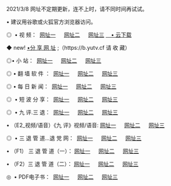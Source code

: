 <p>2021/3/8  网址不定期更新，连不上时，请不同时间再试试。
<p>• 建议用谷歌或火狐官方浏览器访问。
<p>◎  • 视 频： 
<a href="http://hgk.guitarhaven.com/" target="_blank">网址一</a> 　 
<a href="http://hsi.guitarhaven.com/" target="_blank">网址二</a> 　 
<a href="http://hsi.guitarhaven.com/b.html" target="_blank">网址三</a>
<a href="https://yadi.sk/d/d0sUeAOpal3njw" target="_blank">　• 云下载 </a></p>
<p>◆ new! <a href="http://hpi.guitarhaven.com/a.html">•分 享 网 址</a> ;（https://b.yutv.cf 请 收 藏） </p>

<p>◎•  小 站：  
<a href="http://hgk.guitarhaven.com/f.html" target="_blank">网址一</a> 　 
<a href="http://hsi.guitarhaven.com/h.html" target="_blank">网址二</a> 　 
<a href="http://hsi.guitarhaven.com/k/" target="_blank">网址三</a></p><p>

<p>◎  • 翻 墙 软 件 ：  
<a href="http://hgk.guitarhaven.com/ff/" target="_blank">网址一</a> 　 
<a href="http://hsi.guitarhaven.com/s/read/a1_nd.html" target="_blank">网址二</a> 　 
<a href="http://hsi.guitarhaven.com/ff/index.html" target="_blank">网址三</a></p>
<p>◎  • 每 日 新 闻：  
<a href="http://hgk.guitarhaven.com/day/" target="_blank">网址一</a> 　 
<a href="http://hsi.guitarhaven.com/day/" target="_blank">网址二</a> 　 
<a href="http://hsi.guitarhaven.com/day/index.html" target="_blank">网址三</a></p>
<p>◎   • 短 波 分 享：  
<a href="http://hgk.guitarhaven.com/h/" target="_blank">网址一</a> 　 
<a href="http://hsi.guitarhaven.com/h/" target="_blank">网址二</a> 　 
<a href="http://hsi.guitarhaven.com/h/index.html" target="_blank">网址三</a></p>
<p>◎   • 九 评.三 退：  
<a href="http://hgk.guitarhaven.com/t/" target="_blank">网址一</a> 　 
<a href="http://hsi.guitarhaven.com/v2/index.html" target="_blank">网址二</a> 　 
<a href="http://hsi.guitarhaven.com/tt/index.html" target="_blank">网址三</a> 　</p>
<p>  • （E2_视频/语音）《九 评》视频/语音: 
<a href="http://hgk.guitarhaven.com/7738.html" target="_blank">网址一</a> 　 
<a href="http://hsi.guitarhaven.com/7614.html" target="_blank">网址二</a> 　 
<a href="http://hsi.guitarhaven.com/7633.html" target="_blank">网址三</a></p>
<p>◎   • 三 退 管 道...退 党 网：  
<a href="http://hgk.guitarhaven.com/go/td1.html" target="_blank">网址一</a> 　 
<a href="http://hsi.guitarhaven.com/go/td2.html" target="_blank">网址二</a> 　 
<a href="http://hsi.guitarhaven.com/go/td3.html" target="_blank">网址三</a></p>
<p>  • （F1） 三 退 管 道（一）： 
<a href="http://hgk.guitarhaven.com/dd/" target="_blank">网址一</a> 　 
<a href="http://hsi.guitarhaven.com/s/read/a1_tdx.html" target="_blank">网址二</a> 　 
<a href="http://hsi.guitarhaven.com/dd/" target="_blank">网址三</a></p>
<p>  • （F2）三 退 管 道（二）： 
<a href="http://hsi.guitarhaven.com/d/" target="_blank">网址一</a> 　 
<a href="http://hgk.guitarhaven.com/d/index.html" target="_blank">网址二</a> 　 
<a href="http://hsi.guitarhaven.com/d/" target="_blank">网址三</a></p>
<p>◎   • PDF电子书：  
<a href="http://hgk.guitarhaven.com/p/" target="_blank">网址一</a> 　 
<a href="http://hsi.guitarhaven.com/p/index.html" target="_blank">网址二</a> 　 
<a href="http://hsi.guitarhaven.com/p/" target="_blank">网址三</a></p>
